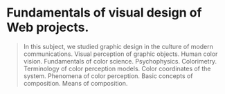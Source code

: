 # Fundamentals of visual design of Web projects.
> In this subject, we studied graphic design in the culture of modern communications. Visual perception of graphic objects. Human color vision. Fundamentals of color science. Psychophysics. Colorimetry. Terminology of color perception models. Color coordinates of the system. Phenomena of color perception. Basic concepts of composition. Means of composition.